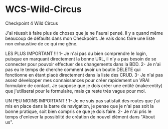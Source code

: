 # WCS-Wild-Circus
Checkpoint 4 Wild Circus

J'ai réussit à faire plus de choses que je ne l'aurai pensé. Il y a quand même beaucoup de défaults dans mon Checkpoint.
Je vais donc faire une liste non exhaustive de ce qui me gêne.

LES PLUS IMPORTANT !!!
1- Je n'ai pas du bien comprendre le login, puisque en marquant directement la bonne URL, il n'y a pas besoin de se connecter pour pouvoir effectuer des changements dans la BDD.
2- Je n'ai pas eu le temps de cherche comment avoir un boutin DELETE qui fonctionne en étant placé directement dans la liste des CRUD.
3- Je n'ai pas assez développer mes connaissances pour créer rapidement un VRAI formulaire de contact. Je suppose que je dois créer une entité (make:entity) que j'utiliserai pour le formulaire, mais ça reste très vague pour moi.

UN PEU MOINS IMPORTANT !
1- Je ne suis pas satisfait des routes que j'ai mis en place dans la barre de navigation, je pense que je n'ai pas soit la bonne pratique, soit bien compris ce que je dois faire.
2- Je n'ai pris le temps d'enlever la possiblité de création de nouvel élément dans "About us". 
